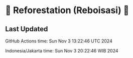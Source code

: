 
# 🌳 Reforestation (Reboisasi) 🌲

## Last Updated

GitHub Actions time: Sun Nov  3 13:22:46 UTC 2024

Indonesia/Jakarta time: Sun Nov  3 20:22:46 WIB 2024
